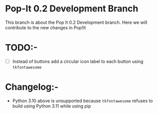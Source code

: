 # Pop-It 0.2 Development Branch

This branch is about the Pop It 0.2 Development branch. Here we will contribute to the new changes in Pop!It

# TODO:-

- [ ] Instead of buttons add a circular icon label to each button using `tkfontawesome`

# Changelog:-

- Python 3.10 above is unsupported because `tkfontawesome` refuses to build using Python 3.11 while using pip
